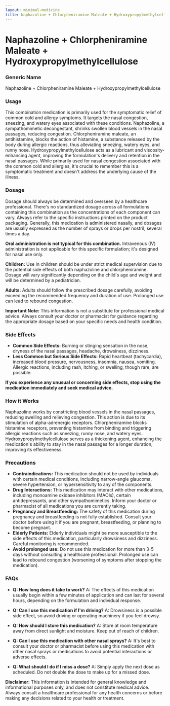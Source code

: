 ```yaml
---
layout: minimal-medicine
title: Naphazoline + Chlorpheniramine Maleate + Hydroxypropylmethylcellulose
---
```


# Naphazoline + Chlorpheniramine Maleate + Hydroxypropylmethylcellulose
### Generic Name
Naphazoline + Chlorpheniramine Maleate + Hydroxypropylmethylcellulose


### Usage

This combination medication is primarily used for the symptomatic relief of common cold and allergy symptoms.  It targets the nasal congestion, sneezing, and watery eyes associated with these conditions.  Naphazoline, a sympathomimetic decongestant, shrinks swollen blood vessels in the nasal passages, reducing congestion. Chlorpheniramine maleate, an antihistamine, blocks the action of histamine, a substance released by the body during allergic reactions, thus alleviating sneezing, watery eyes, and runny nose. Hydroxypropylmethylcellulose acts as a lubricant and viscosity-enhancing agent, improving the formulation's delivery and retention in the nasal passages.  While primarily used for nasal congestion associated with the common cold and allergies, it's crucial to remember this is a symptomatic treatment and doesn't address the underlying cause of the illness.


### Dosage

Dosage should always be determined and overseen by a healthcare professional.  There's no standardized dosage across all formulations containing this combination as the concentrations of each component can vary.  Always refer to the specific instructions printed on the product packaging.  Generally, this medication is administered nasally, and dosages are usually expressed as the number of sprays or drops per nostril, several times a day.  

**Oral administration is not typical for this combination.**  Intravenous (IV) administration is not applicable for this specific formulation; it's designed for nasal use only.

**Children:** Use in children should be under strict medical supervision due to the potential side effects of both naphazoline and chlorpheniramine.  Dosage will vary significantly depending on the child's age and weight and will be determined by a pediatrician.

**Adults:** Adults should follow the prescribed dosage carefully, avoiding exceeding the recommended frequency and duration of use.  Prolonged use can lead to rebound congestion.

**Important Note:** This information is not a substitute for professional medical advice. Always consult your doctor or pharmacist for guidance regarding the appropriate dosage based on your specific needs and health condition.



### Side Effects

* **Common Side Effects:**  Burning or stinging sensation in the nose, dryness of the nasal passages, headache, drowsiness, dizziness.
* **Less Common but Serious Side Effects:**  Rapid heartbeat (tachycardia), increased blood pressure, nervousness, insomnia, nausea, vomiting.  Allergic reactions, including rash, itching, or swelling, though rare, are possible.

**If you experience any unusual or concerning side effects, stop using the medication immediately and seek medical advice.**


### How it Works

Naphazoline works by constricting blood vessels in the nasal passages, reducing swelling and relieving congestion.  This action is due to its stimulation of alpha-adrenergic receptors.  Chlorpheniramine blocks histamine receptors, preventing histamine from binding and triggering allergic reactions such as sneezing, runny nose, and watery eyes.  Hydroxypropylmethylcellulose serves as a thickening agent, enhancing the medication's ability to stay in the nasal passages for a longer duration, improving its effectiveness.


### Precautions

* **Contraindications:** This medication should not be used by individuals with certain medical conditions, including narrow-angle glaucoma, severe hypertension, or hypersensitivity to any of the components.
* **Drug Interactions:**  This medication may interact with other medications, including monoamine oxidase inhibitors (MAOIs), certain antidepressants, and other sympathomimetics.  Inform your doctor or pharmacist of all medications you are currently taking.
* **Pregnancy and Breastfeeding:** The safety of this medication during pregnancy and breastfeeding is not fully established. Consult your doctor before using it if you are pregnant, breastfeeding, or planning to become pregnant.
* **Elderly Patients:** Elderly individuals might be more susceptible to the side effects of this medication, particularly drowsiness and dizziness.  Careful monitoring is recommended.
* **Avoid prolonged use:**  Do not use this medication for more than 3-5 days without consulting a healthcare professional. Prolonged use can lead to rebound congestion (worsening of symptoms after stopping the medication).


### FAQs

* **Q: How long does it take to work?** A:  The effects of this medication usually begin within a few minutes of application and can last for several hours, depending on the formulation and individual response.

* **Q: Can I use this medication if I'm driving?** A: Drowsiness is a possible side effect, so avoid driving or operating machinery if you feel drowsy.

* **Q: How should I store this medication?** A: Store at room temperature away from direct sunlight and moisture. Keep out of reach of children.

* **Q:  Can I use this medication with other nasal sprays?** A:  It's best to consult your doctor or pharmacist before using this medication with other nasal sprays or medications to avoid potential interactions or adverse effects.

* **Q: What should I do if I miss a dose?** A:  Simply apply the next dose as scheduled. Do not double the dose to make up for a missed dose.

**Disclaimer:** This information is intended for general knowledge and informational purposes only, and does not constitute medical advice.  Always consult a healthcare professional for any health concerns or before making any decisions related to your health or treatment.
